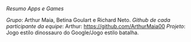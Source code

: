 *Resumo Apps e Games*

*Grupo*: Arthur Maia, Betina Goulart e Richard Neto.
*Github de cada participante da equipe*: Arthur: https://github.com/ArthurMaia00
*Projeto*: Jogo estilo dinossauro do Google/Jogo estilo batalha.


   
